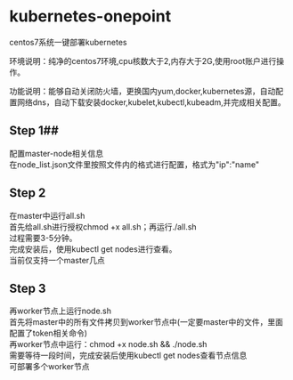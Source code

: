 # kubernetes-onepoint
centos7系统一键部署kubernetes

环境说明：纯净的centos7环境,cpu核数大于2,内存大于2G,使用root账户进行操作。

功能说明：能够自动关闭防火墙，更换国内yum,docker,kubernetes源，自动配置网络dns，自动下载安装docker,kubelet,kubectl,kubeadm,并完成相关配置。
## Step 1##
配置master-node相关信息  
在node_list.json文件里按照文件内的格式进行配置，格式为"ip":"name"

## Step 2 ##
在master中运行all.sh  
首先给all.sh进行授权chmod +x all.sh；再运行./all.sh  
过程需要3-5分钟。    
完成安装后，使用kubectl get nodes进行查看。    
当前仅支持一个master几点  
## Step 3 ##
再worker节点上运行node.sh  
首先将master中的所有文件拷贝到worker节点中(一定要master中的文件，里面配置了token相关命令)  
再worker节点中运行：chmod +x node.sh && ./node.sh  
需要等待一段时间，完成安装后使用kubectl get nodes查看节点信息  
可部署多个worker节点  
  

